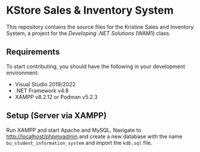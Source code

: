# KStore Sales & Inventory System

This repository contains the source files for the Kristine Sales and Inventory System, a project for the _Developing .NET Solutions_ (WAM1) class.

## Requirements

To start contributing, you should have the following in your development
environment:

- Visual Studio 2019/2022
- .NET Framework v4.8
- XAMPP v8.2.12 or Podman v5.2.3

## Setup (Server via XAMPP)

Run XAMPP and start Apache and MySQL. Navigate to <http://localhost/phpmyadmin>
and create a new database with the name `bu_student_information_system` and
import the `kdb.sql` file.
